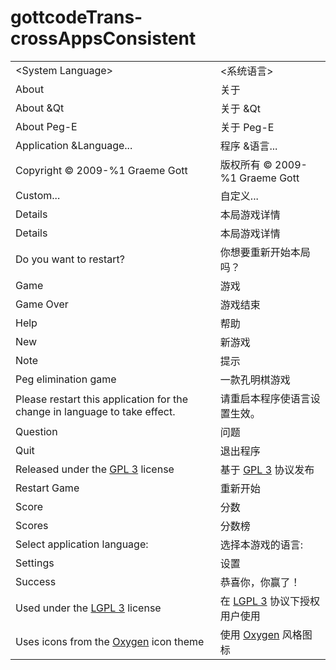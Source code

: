 # gottcodeTrans-crossAppsConsistent

|||
-|-
\<System Language>|<系统语言>
About|关于
About &Qt|关于 &Qt
About Peg-E|关于 Peg-E
Application &Language...|程序 &语言...
Copyright &copy; 2009-%1 Graeme Gott|版权所有 &copy; 2009-%1 Graeme Gott
Custom...|自定义...
Details|本局游戏详情
Details|本局游戏详情
Do you want to restart?|你想要重新开始本局吗？
Game|游戏
Game Over|游戏结束
Help|帮助
New|新游戏
Note|提示
Peg elimination game|一款孔明棋游戏
Please restart this application for the change in language to take effect.|请重启本程序使语言设置生效。
Question|问题
Quit|退出程序
Released under the <a href=%1>GPL 3</a> license|基于 <a href=%1>GPL 3</a> 协议发布
Restart Game|重新开始
Score|分数
Scores|分数榜
Select application language:|选择本游戏的语言:
Settings|设置
Success|恭喜你，你赢了！
Used under the <a href=%1>LGPL 3</a> license|在 <a href=%1>LGPL 3</a> 协议下授权用户使用
Uses icons from the <a href=%1>Oxygen</a> icon theme|使用 <a href=%1>Oxygen</a> 风格图标
